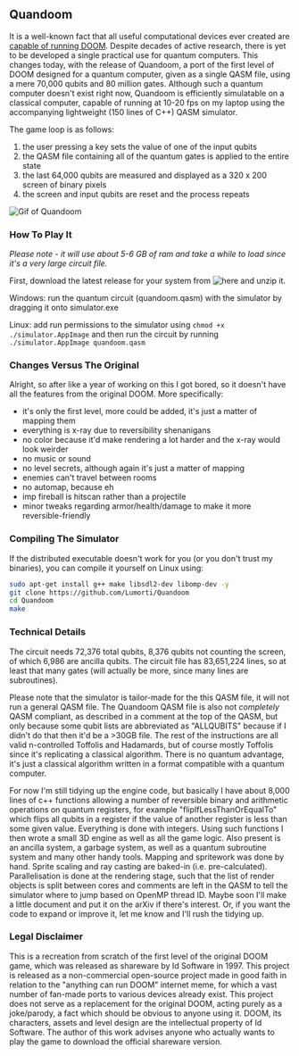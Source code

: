 
## Quandoom

It is a well-known fact that all useful computational devices ever created are [capable of running DOOM](https://www.reddit.com/r/itrunsdoom/). Despite decades of active research, there is yet to be developed a single practical use for quantum computers. This changes today, with the release of Quandoom, a port of the first level of DOOM designed for a quantum computer, given as a single QASM file, using a mere 70,000 qubits and 80 million gates. Although such a quantum computer doesn't exist right now, Quandoom is efficiently simulatable on a classical computer, capable of running at 10-20 fps on my laptop using the accompanying lightweight (150 lines of C++) QASM simulator.

The game loop is as follows:
1) the user pressing a key sets the value of one of the input qubits
2) the QASM file containing all of the quantum gates is applied to the entire state
3) the last 64,000 qubits are measured and displayed as a 320 x 200 screen of binary pixels
4) the screen and input qubits are reset and the process repeats

![Gif of Quandoom](example.gif)

### How To Play It

*Please note - it will use about 5-6 GB of ram and take a while to load since it's a very large circuit file.*

First, download the latest release for your system from ![here](https://github.com/Lumorti/Quandoom/releases/latest) and unzip it.

Windows: run the quantum circuit (quandoom.qasm) with the simulator by dragging it onto simulator.exe

Linux: add run permissions to the simulator using `chmod +x ./simulator.AppImage` and then run the circuit by running `./simulator.AppImage quandoom.qasm`

### Changes Versus The Original

Alright, so after like a year of working on this I got bored, so it doesn't have all the features from the original DOOM. More specifically:

- it's only the first level, more could be added, it's just a matter of mapping them
- everything is x-ray due to reversibility shenanigans
- no color because it'd make rendering a lot harder and the x-ray would look weirder
- no music or sound
- no level secrets, although again it's just a matter of mapping
- enemies can't travel between rooms
- no automap, because eh
- imp fireball is hitscan rather than a projectile
- minor tweaks regarding armor/health/damage to make it more reversible-friendly

### Compiling The Simulator

If the distributed executable doesn't work for you (or you don't trust my binaries), you can compile it yourself on Linux using:
```bash
sudo apt-get install g++ make libsdl2-dev libomp-dev -y
git clone https://github.com/Lumorti/Quandoom
cd Quandoom
make
```

### Technical Details

The circuit needs 72,376 total qubits, 8,376 qubits not counting the screen, of which 6,986 are ancilla qubits. The circuit file has 83,651,224 lines, so at least that many gates (will actually be more, since many lines are subroutines).

Please note that the simulator is tailor-made for the this QASM file, it will not run a general QASM file. The Quandoom QASM file is also not *completely* QASM compliant, as described in a comment at the top of the QASM, but only because some qubit lists are abbreviated as "ALLQUBITS" because if I didn't do that then it'd be a >30GB file. The rest of the instructions are all valid n-controlled Toffolis and Hadamards, but of course mostly Toffolis since it's replicating a classical algorithm. There is no quantum advantage, it's just a classical algorithm written in a format compatible with a quantum computer.

For now I'm still tidying up the engine code, but basically I have about 8,000 lines of c++ functions allowing a number of reversible binary and arithmetic operations on quantum registers, for example "flipIfLessThanOrEqualTo" which flips all qubits in a register if the value of another register is less than some given value. Everything is done with integers. Using such functions I then wrote a small 3D engine as well as all the game logic. Also present is an ancilla system, a garbage system, as well as a quantum subroutine system and many other handy tools. Mapping and spritework was done by hand. Sprite scaling and ray casting are baked-in (i.e. pre-calculated). Parallelisation is done at the rendering stage, such that the list of render objects is split between cores and comments are left in the QASM to tell the simulator where to jump based on OpenMP thread ID. Maybe soon I'll make a little document and put it on the arXiv if there's interest. Or, if you want the code to expand or improve it, let me know and I'll rush the tidying up.

### Legal Disclaimer

This is a recreation from scratch of the first level of the original DOOM game, which was released as shareware by Id Software in 1997. This project is released as a non-commercial open-source project made in good faith in relation to the "anything can run DOOM" internet meme, for which a vast number of fan-made ports to various devices already exist. This project does not serve as a replacement for the original DOOM, acting purely as a joke/parody, a fact which should be obvious to anyone using it. DOOM, its characters, assets and level design are the intellectual property of Id Software. The author of this work advises anyone who actually wants to play the game to download the official shareware version. 
